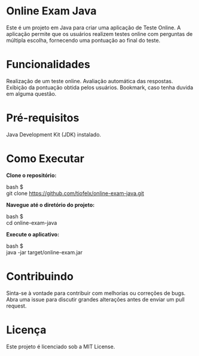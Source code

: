 # Online Exam Java

Este é um projeto em Java para criar uma aplicação de Teste Online. A aplicação permite que os usuários realizem testes online com perguntas de múltipla escolha, fornecendo uma pontuação ao final do teste.

# Funcionalidades

Realização de um teste online.
Avaliação automática das respostas.
Exibição da pontuação obtida pelos usuários.
Bookmark, caso tenha duvida em alguma questão.

# Pré-requisitos

Java Development Kit (JDK) instalado. <br>

# Como Executar

<strong> Clone o repositório: </strong> <br>

bash $ <br>
git clone https://github.com/tiofelx/online-exam-java.git <br>

<strong> Navegue até o diretório do projeto: </strong> <br>

bash $ <br>
cd online-exam-java <br>

<strong> Execute o aplicativo: </strong> <br>

bash $ <br>
java -jar target/online-exam.jar

# Contribuindo
Sinta-se à vontade para contribuir com melhorias ou correções de bugs. Abra uma issue para discutir grandes alterações antes de enviar um pull request.

# Licença
Este projeto é licenciado sob a MIT License.
